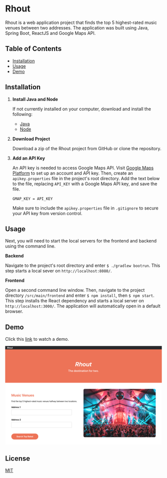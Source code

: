 # Rhout

Rhout is a web application project that finds the top 5 highest-rated music venues 
between two addresses. The application was built using Java, Spring Boot, ReactJS
and Google Maps API. 

## Table of Contents

* [Installation](https://github.com/t-mcneal/rhout/blob/master/README.md#installation)
* [Usage](https://github.com/t-mcneal/rhout/blob/master/README.md#usage)
* [Demo](https://github.com/t-mcneal/rhout/blob/master/README.md#demo)


## Installation

1. **Install Java and Node**

   If not currently installed on your computer, download and install the following:
   
   - [Java](https://adoptopenjdk.net)
   - [Node](https://nodejs.org/en/)

2. **Download Project**

   Download a zip of the Rhout project from GitHub or clone the repository.

3. **Add an API Key**
   
   An API key is needed to access Google Maps API. Visit [Google Maps Platform](https://developers.google.com/maps) 
   to set up an account and API key. Then, create an `apikey.properties` file in the 
   project's root directory. Add the text below to the file, replacing `API_KEY` with a
   Google Maps API key, and save the file. 
   
   ```
   GMAP_KEY = API_KEY
   ```

   Make sure to include the `apikey.properties` file in `.gitignore` to secure 
   your API key from version control.
   
## Usage

Next, you will need to start the local servers for the frontend and backend using the
command line. 

   **Backend**
      
   Navigate to the project's root directory and enter  `$ ./gradlew bootrun`. This step 
   starts a local sever on `http://localhost:8080/`.

   **Frontend**

   Open a second command line window. Then, navigate to the project directory `/src/main/frontend` 
   and enter `$ npm install`, then `$ npm start`. This step installs the React dependency and starts 
   a local server on `http://localhost:3000/`. The application will automatically open in a default browser.


## Demo

Click this [link](https://youtu.be/0zG4X2-0jjU) to watch a demo.

![Rhout Screenshot](https://github.com/t-mcneal/rhout/blob/master/readmeimages/rhout_screenshot.png)


## License

[MIT](https://github.com/t-mcneal/rhout/blob/master/LICENSE)






